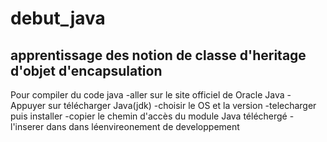 # debut_java
apprentissage des notion de classe 
d'heritage 
d'objet
d'encapsulation
---

Pour compiler du code java
-aller sur le site officiel de Oracle Java
-Appuyer sur télécharger Java(jdk)
-choisir le OS et la version
-telecharger puis installer
-copier le chemin d'accès du module Java téléchergé
-l'inserer dans dans léenvireonement de developpement
